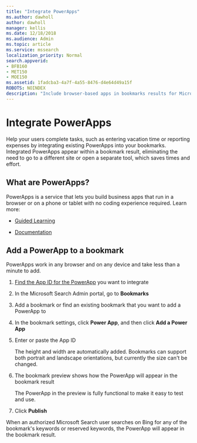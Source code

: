```yaml
---
title: "Integrate PowerApps"
ms.author: dawholl
author: dawholl
manager: kellis
ms.date: 12/18/2018
ms.audience: Admin
ms.topic: article
ms.service: mssearch
localization_priority: Normal
search.appverid:
- BFB160
- MET150
- MOE150
ms.assetid: 1fadcba3-4a7f-4a55-8476-d4e64d49a15f
ROBOTS: NOINDEX
description: "Include browser-based apps in bookmarks results for Microsoft Search"
---
```


# Integrate PowerApps
   
Help your users complete tasks, such as entering vacation time or reporting expenses by integrating existing PowerApps into your bookmarks. Integrated PowerApps appear within a bookmark result, eliminating the need to go to a different site or open a separate tool, which saves times and effort.
  
## What are PowerApps?

PowerApps is a service that lets you build business apps that run in a browser or on a phone or tablet with no coding experience required. Learn more:
  
- [Guided Learning](https://docs.microsoft.com/learn/browse/?products=powerapps)
    
- [Documentation](https://docs.microsoft.com/powerapps/)
    
## Add a PowerApp to a bookmark

PowerApps work in any browser and on any device and take less than a minute to add.
  
1. [Find the App ID for the PowerApp](https://docs.microsoft.com/en-us/powerapps/maker/canvas-apps/get-sessionid#get-an-app-id) you want to integrate 
    
2. In the Microsoft Search Admin portal, go to **Bookmarks**
    
3. Add a bookmark or find an existing bookmark that you want to add a PowerApp to
    
4. In the bookmark settings, click **Power App**, and then click **Add a Power App**
    
5. Enter or paste the App ID
    
    The height and width are automatically added. Bookmarks can support both portrait and landscape orientations, but currently the size can't be changed.
    
6. The bookmark preview shows how the PowerApp will appear in the bookmark result
    
    The PowerApp in the preview is fully functional to make it easy to test and use.
    
7. Click **Publish**
    
When an authorized Microsoft Search user searches on Bing for any of the bookmark's keywords or reserved keywords, the PowerApp will appear in the bookmark result.
